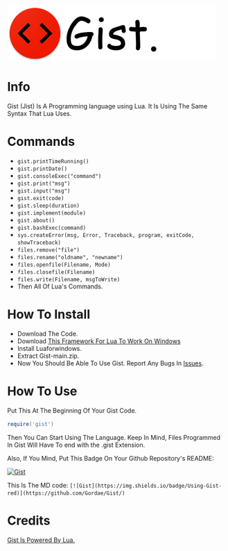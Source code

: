 ![Gist](/logo.png)


# Info
Gist (Jist) Is A Programming language using Lua. It Is Using The Same Syntax That Lua Uses.

# Commands
* `gist.printTimeRunning()`
* `gist.printDate()`
* `gist.consoleExec("command")`
* `gist.print("msg")`
* `gist.input("msg")`
* `gist.exit(code)`
* `gist.sleep(duration)`
* `gist.implement(module)`
* `gist.about()`
* `gist.bashExec(command)`
* `sys.createError(msg, Error, Traceback, program, exitCode, showTraceback)`
* `files.remove("file")`
* `files.rename("oldname", "newname")`
* `files.openfile(Filename, Mode)`
* `files.closefile(Filename)`
* `files.write(Filename, msgToWrite)`
* Then All Of Lua's Commands.

# How To Install
* Download The Code.
* Download [This Framework For Lua To Work On Windows](https://github.com/rjpcomputing/luaforwindows/releases/download/v5.1.5-52/LuaForWindows_v5.1.5-52.exe)
* Install Luaforwindows.
* Extract Gist-main.zip.
* Now You Should Be Able To Use Gist. Report Any Bugs In [Issues](https://github.com/Gordae/Gist/issues).

# How To Use
Put This At The Beginning Of Your Gist Code.
```lua
require('gist')
```
Then You Can Start Using The Language.
Keep In Mind, Files Programmed In Gist Will Have To end with the .gist Extension.

Also, If You Mind, Put This Badge On Your Github Repository's README:

[![Gist](https://img.shields.io/badge/Using-Gist-red)](https://github.com/Gordae/Gist/)

This Is The MD code:
`[![Gist](https://img.shields.io/badge/Using-Gist-red)](https://github.com/Gordae/Gist/)`

# Credits

[Gist Is Powered By Lua.](http://lua.org)
